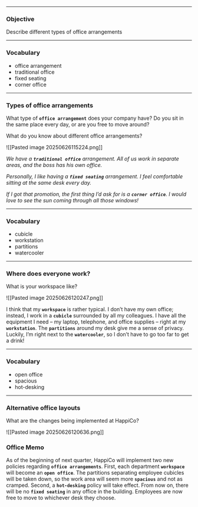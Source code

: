 
---
### Objective

Describe different types of office arrangements

---
### Vocabulary

- office arrangement
- traditional office
- fixed seating
- corner office

---
### Types of office arrangements

What type of **`office arrangement`** does your company have? Do you sit in the same place every day, or are you free to move around?

What do you know about different office arrangements?

![[Pasted image 20250626115224.png]]

*We have a **`traditional office`** arrangement. All of us work in separate areas, and the boss has his own office.*  

*Personally, I like having a **`fixed seating`** arrangement. I feel comfortable sitting at the same desk every day.*

*If I got that promotion, the first thing I’d ask for is a **`corner office`**. I would love to see the sun coming through all those windows!*

---
### Vocabulary

- cubicle
- workstation
- partitions
- watercooler

---
### Where does everyone work?

What is your workspace like?

![[Pasted image 20250626120247.png]]

I think that my **`workspace`** is rather typical. I don’t have my own office; instead, I work in a **`cubicle`** surrounded by all my colleagues. I have all the equipment I need – my laptop, telephone, and office supplies – right at my **`workstation`**. The **`partitions`** around my desk give me a sense of privacy. Luckily, I’m right next to the **`watercooler`**, so I don’t have to go too far to get a drink!

---
### Vocabulary

- open office
- spacious
- hot-desking

---
### Alternative office layouts

What are the changes being implemented at HappiCo?

![[Pasted image 20250626120636.png]]

### Office Memo

As of the beginning of next quarter, HappiCo will implement two new policies regarding **`office arrangements`**. First, each department **`workspace`** will become an **`open office`**. The partitions separating employee cubicles will be taken down, so the work area will seem more **`spacious`** and not as cramped. Second, a **`hot-desking`** policy will take effect. From now on, there will be no **`fixed seating`** in any office in the building. Employees are now free to move to whichever desk they choose.